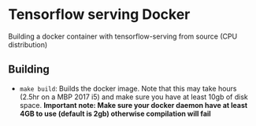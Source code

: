 # Tensorflow serving Docker

Building a docker container with tensorflow-serving from source (CPU distribution)

## Building

* `make build`: Builds the docker image. Note that this may take hours (2.5hr on a MBP 2017 i5) and make sure you have at least 10gb of disk space. **Important note: Make sure your docker daemon have at least 4GB to use (default is 2gb) otherwise compilation will fail**
